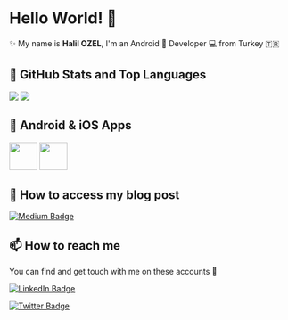 # Hello World! 👋

✨ My name is **Halil OZEL**, I'm an Android 📱 Developer 💻 from Turkey 🇹🇷 <br>


## 📌 GitHub Stats and Top Languages

<p float="center">
  <img  src="https://github-readme-stats.vercel.app/api?username=halilozel1903&show_icons=true&theme=dark&count_private=true&hide=contribs,issue" /> <img  src="https://github-readme-stats.vercel.app/api/top-langs/?username=halilozel1903&layout=compact&theme=dark" />
</p>



## 📲 Android & iOS Apps
<code><a href="https://play.google.com/store/apps/developer?id=Halil+İbrahim+Özel" target="_blank"><img height="50" src="https://www.vectorlogo.zone/logos/google_play/google_play-tile.svg"></a></code>
<code><a href="https://apps.apple.com/us/developer/hacer-ozel/id1581321375" target="_blank"><img height="50" src="https://images.idgesg.net/images/article/2019/07/ios13-app-store-hero-100802526-large.jpg"></a></code>


## 📝 How to access my blog post

[![Medium Badge](https://img.shields.io/badge/HalilOZEL-Medium-blue?style=for-the-badge&logo=medium)](https://medium.com/@halilozel1903)


## 📫 How to reach me

You can find and get touch with me on these accounts 👀

[![LinkedIn Badge](https://img.shields.io/badge/HalilOZEL-follow%20on%20linkedin-blue?style=for-the-badge&logo=linkedin)](https://www.linkedin.com/in/halilozel1903/)

[![Twitter Badge](https://img.shields.io/badge/HalilOZEL-follow%20on%20twitter-blue?style=for-the-badge&logo=twitter)](https://twitter.com/halilozel1903)

